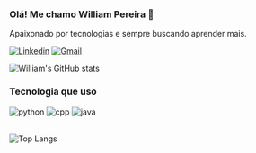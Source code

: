 
### Olá! Me chamo William Pereira 👋
Apaixonado por tecnologias e sempre buscando aprender mais.

[![Linkedin](https://img.shields.io/badge/LinkedIn-0077B5?style=for-the-badge&logo=linkedin&logoColor=white)](https://www.linkedin.com/in/will-per/)
[![Gmail](https://img.shields.io/badge/Gmail-D14836?style=for-the-badge&logo=gmail&logoColor=white)](mailto:almeidapereirast@gmail.com)

![William's GitHub stats](https://github-readme-stats.vercel.app/api?username=weep-dev&show_icons=true&theme=tokyonight)

### Tecnologia que uso

<div style="display: inline_block">
    <img align="center" alt="python" src="https://img.shields.io/badge/Python-14354C?style=for-the-badge&logo=python&logoColor=white"/>
    <img align="center" alt="cpp" src="https://img.shields.io/badge/C%2B%2B-00599C?style=for-the-badge&logo=c%2B%2B&logoColor=white"/>
    <img align="center" alt="java" src="https://img.shields.io/badge/Java-ED8B00?style=for-the-badge&logo=openjdk&logoColor=white"/>
</div><br/>


![Top Langs](https://github-readme-stats.vercel.app/api/top-langs/?username=weep-dev&layout=compact&theme=tokyonight)



